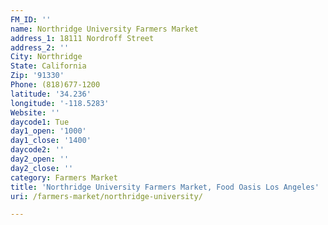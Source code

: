 ```yaml
---
FM_ID: ''
name: Northridge University Farmers Market
address_1: 18111 Nordroff Street
address_2: ''
City: Northridge
State: California
Zip: '91330'
Phone: (818)677-1200
latitude: '34.236'
longitude: '-118.5283'
Website: ''
daycode1: Tue
day1_open: '1000'
day1_close: '1400'
daycode2: ''
day2_open: ''
day2_close: ''
category: Farmers Market
title: 'Northridge University Farmers Market, Food Oasis Los Angeles'
uri: /farmers-market/northridge-university/

---
```

